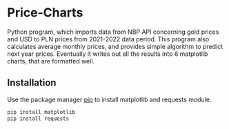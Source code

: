 # Price-Charts
Python program, which imports data from NBP API concerning gold prices and USD to PLN prices from 2021-2022 data period. This program also calculates average monthly prices, and provides simple algorithm to predict next year prices. Eventually it writes out all the results into 6 matplotlib charts, that are formatted well.

## Installation 

Use the package manager [pip](https://pip.pypa.io/en/stable/) to install matplotlib and requests module.

```bash
pip install matplotlib
pip install requests
```
